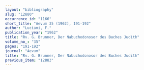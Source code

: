 ```yaml
---
layout: "bibliography"
slug: "12880"
occurrence_id: "1166"
short_title: "Aevum 35 (1962), 191-192"
author: "Luciani, F."
publication_year: "1962"
title: "Rv. G. Brunner, Der Nabuchodonosor des Buches Judith"
volume_no_: "35"
pages: "191-192"
journal: "Aevum"
title: "Rv. G. Brunner, Der Nabuchodonosor des Buches Judith"
previous_item: "12883"
---
```

